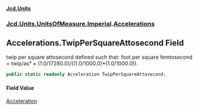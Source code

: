 #### [Jcd.Units](index.md 'index')
### [Jcd.Units.UnitsOfMeasure.Imperial](Jcd.Units.UnitsOfMeasure.Imperial.md 'Jcd.Units.UnitsOfMeasure.Imperial').[Accelerations](Accelerations.md 'Jcd.Units.UnitsOfMeasure.Imperial.Accelerations')

## Accelerations.TwipPerSquareAttosecond Field

twip per square attosecond defined such that: foot per square femtosecond = twip/as² × (1.0/17280.0)/((1.0/1000.0)*(1.0/1000.0)).

```csharp
public static readonly Acceleration TwipPerSquareAttosecond;
```

#### Field Value
[Acceleration](Acceleration.md 'Jcd.Units.UnitTypes.Acceleration')
